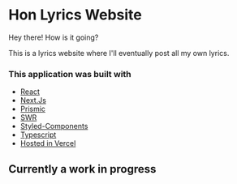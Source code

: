 # Hon Lyrics Website

Hey there! How is it going?

This is a lyrics website where I'll eventually post all my own lyrics.

### This application was built with

* [React](https://pt-br.reactjs.org/docs/hooks-intro.html)
* [Next.Js](https://nextjs.org/)
* [Prismic](https://prismic.io/)
* [SWR](https://swr.vercel.app/)
* [Styled-Components](https://styled-components.com/)
* [Typescript](https://www.typescriptlang.org/)
* [Hosted in Vercel](vercel.com)

## Currently a work in progress
